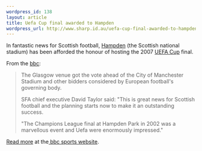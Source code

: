 ```yaml
--- 
wordpress_id: 138
layout: article
title: Uefa Cup final awarded to Hampden
wordpress_url: http://www.sharp.id.au/uefa-cup-final-awarded-to-hampden/
---
```

In fantastic news for Scottish football, <a href="http://en.wikipedia.org/wiki/Hampden_Park">Hampden</a> (the Scottish national stadium) has been afforded the honour of hosting the 2007 <a href="http://en.wikipedia.org/wiki/UEFA_Cup">UEFA Cup</a> final.

From the <a href="http://news.bbc.co.uk/sport/">bbc</a>:

<blockquote>The Glasgow venue got the vote ahead of the City of Manchester Stadium and other bidders considered by European football's governing body.

SFA chief executive David Taylor said: "This is great news for Scottish football and the planning starts now to make it an outstanding success.

"The Champions League final at Hampden Park in 2002 was a marvellous event and Uefa were enormously impressed." </blockquote>

<a href="http://news.bbc.co.uk/sport2/hi/football/europe/4462407.stm">Read more</a> at the<a href="http://news.bbc.co.uk/sport/"> bbc sports website</a>.
